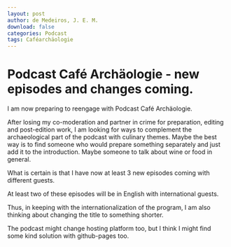 ```yaml
---
layout: post
author: de Medeiros, J. E. M.
download: false
categories: Podcast
tags: Caféarchäologie 
---
```

# Podcast Café Archäologie - new episodes and changes coming.
I am now preparing to reengage with Podcast Café Archäologie.

After losing my co-moderation and partner in crime for preparation, editing and post-edition work, I am looking for ways to complement the archaeological part of the podcast with culinary themes. Maybe the best way is to find someone who would prepare something separately and just add it to the introduction. Maybe someone to talk about wine or food in general.

What is certain is that I have now at least 3 new episodes coming with different guests. 

At least two of these episodes will be in English with international guests. 

Thus, in keeping with the internationalization of the program, I am also thinking about changing the title to something shorter.

The podcast might change hosting platform too, but I think I might find some kind solution with github-pages too.
